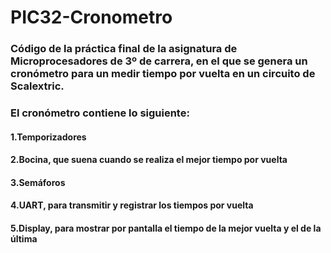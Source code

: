# PIC32-Cronometro

### Código de la práctica final de la asignatura de Microprocesadores de 3º de carrera, en el que se genera un cronómetro para un medir tiempo por vuelta en un circuito de Scalextric.
### El cronómetro contiene lo siguiente:

####  1.Temporizadores
#### 2.Bocina, que suena cuando se realiza el mejor tiempo por vuelta
#### 3.Semáforos
#### 4.UART, para transmitir y registrar los tiempos por vuelta
#### 5.Display, para mostrar por pantalla el tiempo de la mejor vuelta y el de la última
